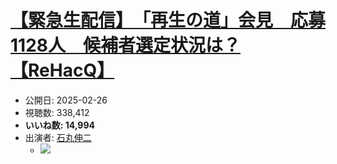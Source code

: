 # [【緊急生配信】　「再生の道」会見　応募1128人　候補者選定状況は？【ReHacQ】](https://www.youtube.com/watch?v=CGqSiMYHhTc)
-   公開日: 2025-02-26
-   視聴数: 338,412
-   **いいね数: 14,994**
-   出演者: [石丸伸二](/rehacq_fan/people/石丸伸二 "wikilink")
    - [![](https://img.youtube.com/vi/CGqSiMYHhTc/hqdefault.jpg)](https://www.youtube.com/watch?v=CGqSiMYHhTc)
